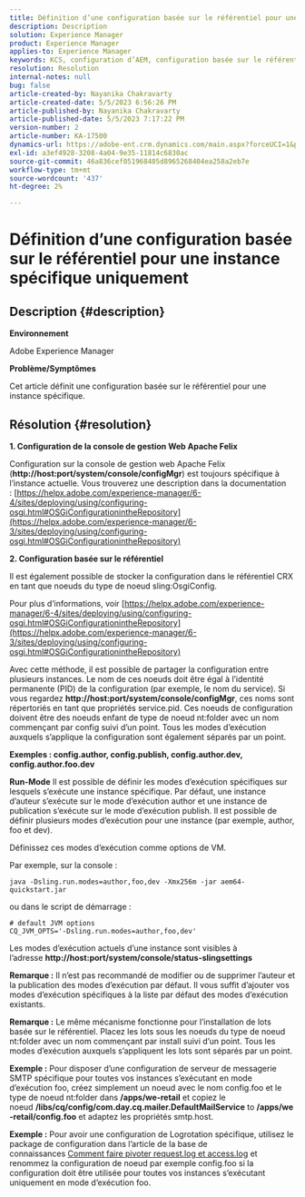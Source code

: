 ```yaml
---
title: Définition d’une configuration basée sur le référentiel pour une instance spécifique uniquement
description: Description
solution: Experience Manager
product: Experience Manager
applies-to: Experience Manager
keywords: KCS, configuration d’AEM, configuration basée sur le référentiel, console de gestion web Apache Felix
resolution: Resolution
internal-notes: null
bug: false
article-created-by: Nayanika Chakravarty
article-created-date: 5/5/2023 6:56:26 PM
article-published-by: Nayanika Chakravarty
article-published-date: 5/5/2023 7:17:22 PM
version-number: 2
article-number: KA-17500
dynamics-url: https://adobe-ent.crm.dynamics.com/main.aspx?forceUCI=1&pagetype=entityrecord&etn=knowledgearticle&id=c2334588-76eb-ed11-a7c6-6045bd006704
exl-id: a3ef4928-3208-4a04-9e35-11814c6830ac
source-git-commit: 46a836cef051968405d8965268404ea258a2eb7e
workflow-type: tm+mt
source-wordcount: '437'
ht-degree: 2%

---
```


# Définition d’une configuration basée sur le référentiel pour une instance spécifique uniquement

## Description {#description}


<b>Environnement</b>

Adobe Experience Manager

<b>Problème/Symptômes</b>

Cet article définit une configuration basée sur le référentiel pour une instance spécifique.


## Résolution {#resolution}

<b>1. Configuration de la console de gestion Web Apache Felix</b>


Configuration sur la console de gestion web Apache Felix (<b>http://host:port/system/console/configMgr</b>) est toujours spécifique à l’instance actuelle.
Vous trouverez une description dans la documentation : [https://helpx.adobe.com/experience-manager/6-4/sites/deploying/using/configuring-osgi.html#OSGiConfigurationintheRepository](https://helpx.adobe.com/experience-manager/6-3/sites/deploying/using/configuring-osgi.html#OSGiConfigurationintheRepository)


<b>2. Configuration basée sur le référentiel</b>


Il est également possible de stocker la configuration dans le référentiel CRX en tant que noeuds du type de noeud sling:OsgiConfig.

Pour plus d’informations, voir [https://helpx.adobe.com/experience-manager/6-4/sites/deploying/using/configuring-osgi.html#OSGiConfigurationintheRepository](https://helpx.adobe.com/experience-manager/6-3/sites/deploying/using/configuring-osgi.html#OSGiConfigurationintheRepository)

Avec cette méthode, il est possible de partager la configuration entre plusieurs instances.
Le nom de ces noeuds doit être égal à l’identité permanente (PID) de la configuration (par exemple, le nom du service). Si vous regardez <b>http://host:port/system/console/configMgr</b>, ces noms sont répertoriés en tant que propriétés service.pid. Ces noeuds de configuration doivent être des noeuds enfant de type de noeud nt:folder avec un nom commençant par config suivi d’un point. Tous les modes d’exécution auxquels s’applique la configuration sont également séparés par un point.

<b>Exemples : config.author, config.publish, config.author.dev, config.author.foo.dev</b>


<b>Run-Mode</b>
Il est possible de définir les modes d’exécution spécifiques sur lesquels s’exécute une instance spécifique. Par défaut, une instance d’auteur s’exécute sur le mode d’exécution author et une instance de publication s’exécute sur le mode d’exécution publish. Il est possible de définir plusieurs modes d’exécution pour une instance (par exemple, author, foo et dev).

Définissez ces modes d’exécution comme options de VM.

Par exemple, sur la console :


```
java -Dsling.run.modes=author,foo,dev -Xmx256m -jar aem64-quickstart.jar
```


ou dans le script de démarrage :


```
# default JVM options
CQ_JVM_OPTS='-Dsling.run.modes=author,foo,dev'
```


Les modes d’exécution actuels d’une instance sont visibles à l’adresse <b>http://host:port/system/console/status-slingsettings</b>

<b>Remarque :</b> Il n’est pas recommandé de modifier ou de supprimer l’auteur et la publication des modes d’exécution par défaut. Il vous suffit d’ajouter vos modes d’exécution spécifiques à la liste par défaut des modes d’exécution existants.

<b>Remarque :</b> Le même mécanisme fonctionne pour l’installation de lots basée sur le référentiel. Placez les lots sous les noeuds du type de noeud nt:folder avec un nom commençant par install suivi d’un point. Tous les modes d’exécution auxquels s’appliquent les lots sont séparés par un point.

<b>Exemple :</b> Pour disposer d’une configuration de serveur de messagerie SMTP spécifique pour toutes vos instances s’exécutant en mode d’exécution foo, créez simplement un noeud avec le nom config.foo et le type de noeud nt:folder dans <b>/apps/we-retail</b> et copiez le noeud <b>/libs/cq/config/com.day.cq.mailer.DefaultMailService</b> to <b>/apps/we-retail/config.foo</b> et adaptez les propriétés smtp.host.

<b>Exemple :</b> Pour avoir une configuration de Logrotation spécifique, utilisez le package de configuration dans l’article de la base de connaissances [Comment faire pivoter request.log et access.log](https://helpx.adobe.com/fr/experience-manager/kb/HowToRotateRequestAndAccessLog.html "Comment faire pivoter request.log et access.log ") et renommez la configuration de noeud par exemple config.foo si la configuration doit être utilisée pour toutes vos instances s’exécutant uniquement en mode d’exécution foo.
